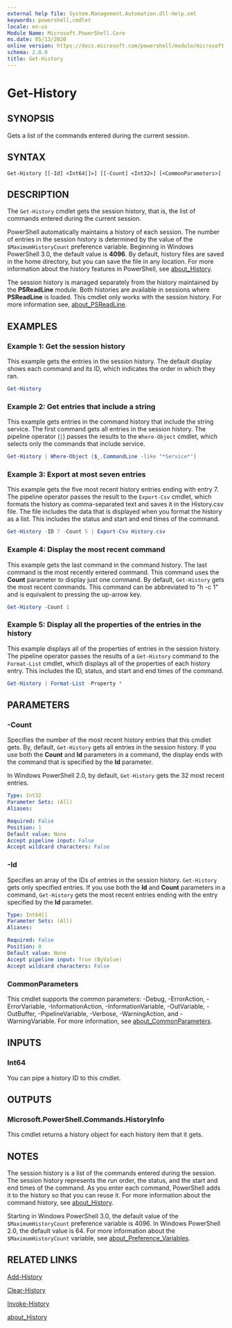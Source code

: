 ```yaml
---
external help file: System.Management.Automation.dll-Help.xml
keywords: powershell,cmdlet
locale: en-us
Module Name: Microsoft.PowerShell.Core
ms.date: 05/13/2020
online version: https://docs.microsoft.com/powershell/module/microsoft.powershell.core/get-history?view=powershell-7.x&WT.mc_id=ps-gethelp
schema: 2.0.0
title: Get-History
---
```

# Get-History

## SYNOPSIS
Gets a list of the commands entered during the current session.

## SYNTAX

```
Get-History [[-Id] <Int64[]>] [[-Count] <Int32>] [<CommonParameters>]
```

## DESCRIPTION

The `Get-History` cmdlet gets the session history, that is, the list of commands entered during the
current session.

PowerShell automatically maintains a history of each session. The number of entries in the session
history is determined by the value of the `$MaximumHistoryCount` preference variable. Beginning in
Windows PowerShell 3.0, the default value is **4096**. By default, history files are saved in the
home directory, but you can save the file in any location. For more information about the history
features in PowerShell, see [about_History](About/about_History.md).

The session history is managed separately from the history maintained by the **PSReadLine** module.
Both histories are available in sessions where **PSReadLine** is loaded. This cmdlet only works with
the session history. For more information see, [about_PSReadLine](../PSReadLine/About/about_PSReadLine.md).

## EXAMPLES

### Example 1: Get the session history

This example gets the entries in the session history. The default display shows each command and its
ID, which indicates the order in which they ran.

```powershell
Get-History
```

### Example 2: Get entries that include a string

This example gets entries in the command history that include the string service. The first command
gets all entries in the session history. The pipeline operator (`|`) passes the results to the
`Where-Object` cmdlet, which selects only the commands that include service.

```powershell
Get-History | Where-Object {$_.CommandLine -like "*Service*"}
```

### Example 3: Export at most seven entries

This example gets the five most recent history entries ending with entry 7. The pipeline operator
passes the result to the `Export-Csv` cmdlet, which formats the history as comma-separated text and
saves it in the History.csv file. The file includes the data that is displayed when you format the
history as a list. This includes the status and start and end times of the command.

```powershell
Get-History -ID 7 -Count 5 | Export-Csv History.csv
```

### Example 4: Display the most recent command

This example gets the last command in the command history. The last command is the most recently
entered command. This command uses the **Count** parameter to display just one command. By default,
`Get-History` gets the most recent commands. This command can be abbreviated to "h -c 1" and is
equivalent to pressing the up-arrow key.

```powershell
Get-History -Count 1
```

### Example 5: Display all the properties of the entries in the history

This example displays all of the properties of entries in the session history. The pipeline operator
passes the results of a `Get-History` command to the `Format-List` cmdlet, which displays all of the
properties of each history entry. This includes the ID, status, and start and end times of the
command.

```powershell
Get-History | Format-List -Property *
```

## PARAMETERS

### -Count

Specifies the number of the most recent history entries that this cmdlet gets. By, default,
`Get-History` gets all entries in the session history. If you use both the **Count** and **Id**
parameters in a command, the display ends with the command that is specified by the **Id**
parameter.

In Windows PowerShell 2.0, by default, `Get-History` gets the 32 most recent entries.

```yaml
Type: Int32
Parameter Sets: (All)
Aliases:

Required: False
Position: 1
Default value: None
Accept pipeline input: False
Accept wildcard characters: False
```

### -Id

Specifies an array of the IDs of entries in the session history. `Get-History` gets only specified
entries. If you use both the **Id** and **Count** parameters in a command, `Get-History` gets the
most recent entries ending with the entry specified by the **Id** parameter.

```yaml
Type: Int64[]
Parameter Sets: (All)
Aliases:

Required: False
Position: 0
Default value: None
Accept pipeline input: True (ByValue)
Accept wildcard characters: False
```

### CommonParameters

This cmdlet supports the common parameters: -Debug, -ErrorAction, -ErrorVariable,
-InformationAction, -InformationVariable, -OutVariable, -OutBuffer, -PipelineVariable, -Verbose,
-WarningAction, and -WarningVariable. For more information, see
[about_CommonParameters](https://go.microsoft.com/fwlink/?LinkID=113216).

## INPUTS

### Int64

You can pipe a history ID to this cmdlet.

## OUTPUTS

### Microsoft.PowerShell.Commands.HistoryInfo

This cmdlet returns a history object for each history item that it gets.

## NOTES

The session history is a list of the commands entered during the session. The session history
represents the run order, the status, and the start and end times of the command. As you enter each
command, PowerShell adds it to the history so that you can reuse it. For more information about the
command history, see [about_History](About/about_History.md).

Starting in Windows PowerShell 3.0, the default value of the `$MaximumHistoryCount` preference
variable is 4096. In Windows PowerShell 2.0, the default value is 64. For more information about the
`$MaximumHistoryCount` variable, see [about_Preference_Variables](About/about_Preference_Variables.md).

## RELATED LINKS

[Add-History](Add-History.md)

[Clear-History](Clear-History.md)

[Invoke-History](Invoke-History.md)

[about_History](About/about_History.md)
